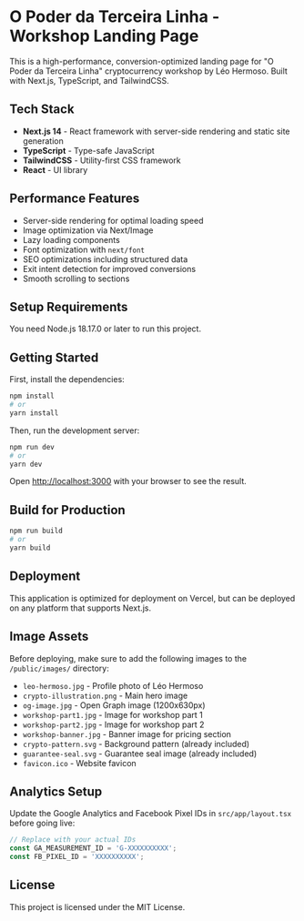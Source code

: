 # O Poder da Terceira Linha - Workshop Landing Page

This is a high-performance, conversion-optimized landing page for "O Poder da Terceira Linha" cryptocurrency workshop by Léo Hermoso. Built with Next.js, TypeScript, and TailwindCSS.

## Tech Stack

- **Next.js 14** - React framework with server-side rendering and static site generation
- **TypeScript** - Type-safe JavaScript
- **TailwindCSS** - Utility-first CSS framework
- **React** - UI library

## Performance Features

- Server-side rendering for optimal loading speed
- Image optimization via Next/Image
- Lazy loading components
- Font optimization with `next/font`
- SEO optimizations including structured data
- Exit intent detection for improved conversions
- Smooth scrolling to sections

## Setup Requirements

You need Node.js 18.17.0 or later to run this project.

## Getting Started

First, install the dependencies:

```bash
npm install
# or
yarn install
```

Then, run the development server:

```bash
npm run dev
# or
yarn dev
```

Open [http://localhost:3000](http://localhost:3000) with your browser to see the result.

## Build for Production

```bash
npm run build
# or
yarn build
```

## Deployment

This application is optimized for deployment on Vercel, but can be deployed on any platform that supports Next.js.

## Image Assets

Before deploying, make sure to add the following images to the `/public/images/` directory:

- `leo-hermoso.jpg` - Profile photo of Léo Hermoso
- `crypto-illustration.png` - Main hero image
- `og-image.jpg` - Open Graph image (1200x630px)
- `workshop-part1.jpg` - Image for workshop part 1
- `workshop-part2.jpg` - Image for workshop part 2
- `workshop-banner.jpg` - Banner image for pricing section
- `crypto-pattern.svg` - Background pattern (already included)
- `guarantee-seal.svg` - Guarantee seal image (already included)
- `favicon.ico` - Website favicon

## Analytics Setup

Update the Google Analytics and Facebook Pixel IDs in `src/app/layout.tsx` before going live:

```typescript
// Replace with your actual IDs
const GA_MEASUREMENT_ID = 'G-XXXXXXXXXX';
const FB_PIXEL_ID = 'XXXXXXXXXX';
```

## License

This project is licensed under the MIT License.
